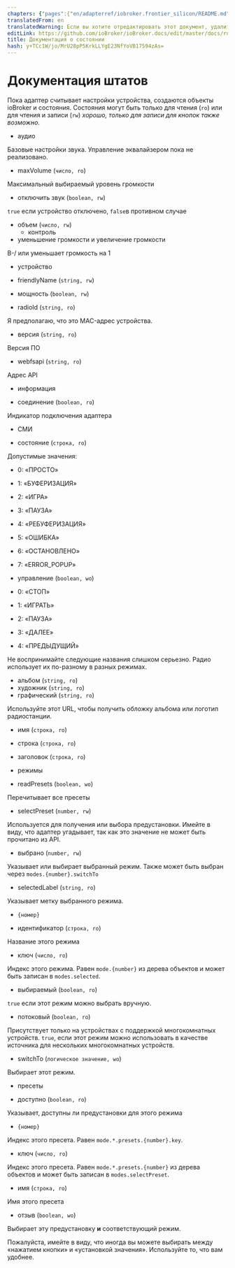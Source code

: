```yaml
---
chapters: {"pages":{"en/adapterref/iobroker.frontier_silicon/README.md":{"title":{"en":"FSAPI Examples"},"content":"en/adapterref/iobroker.frontier_silicon/README.md"},"en/adapterref/iobroker.frontier_silicon/states.md":{"title":{"en":"States documentation"},"content":"en/adapterref/iobroker.frontier_silicon/states.md"}}}
translatedFrom: en
translatedWarning: Если вы хотите отредактировать этот документ, удалите поле «translationFrom», в противном случае этот документ будет снова автоматически переведен
editLink: https://github.com/ioBroker/ioBroker.docs/edit/master/docs/ru/adapterref/iobroker.frontier_silicon/states.md
title: Документация о состоянии
hash: y+TCc1W/jo/MrU28pP5KrkLLYgE23NfYoVB17594zAs=
---
```

# Документация штатов
Пока адаптер считывает настройки устройства, создаются объекты ioBroker и состояния.
Состояния могут быть только для чтения (`ro`) или для чтения и записи (`rw`) *хорошо, только для записи для кнопок также возможно*.

- аудио

Базовые настройки звука. Управление эквалайзером пока не реализовано.

- maxVolume (`число, ro`)

Максимальный выбираемый уровень громкости

- отключить звук (`boolean, rw`)

`true` если устройство отключено, `false`в противном случае

- объем (`число, rw`)
  - контроль
- уменьшение громкости и увеличение громкости

В-/ или уменьшает громкость на 1

- устройство

- friendlyName (`string, rw`)
- мощность (`boolean, rw`)
- radioId (`string, ro`)

Я предполагаю, что это MAC-адрес устройства.

- версия (`string, ro`)

Версия ПО

- webfsapi (`string, ro`)

Адрес API

- информация

- соединение (`boolean, ro`)

Индикатор подключения адаптера

- СМИ

- состояние (`строка, ro`)

Допустимые значения:

- 0: «ПРОСТО»
- 1: «БУФЕРИЗАЦИЯ»
- 2: «ИГРА»
- 3: «ПАУЗА»
- 4: «РЕБУФЕРИЗАЦИЯ»
- 5: «ОШИБКА»
- 6: «ОСТАНОВЛЕНО»
- 7: «ERROR_POPUP»

- управление (`boolean, wo`)

- 0: «СТОП»
- 1: «ИГРАТЬ»
- 2: «ПАУЗА»
- 3: «ДАЛЕЕ»
- 4: «ПРЕДЫДУЩИЙ»

Не воспринимайте следующие названия слишком серьезно. Радио использует их по-разному в разных режимах.

- альбом (`string, ro`)
- художник (`string, ro`)
- графический (`string, ro`)

Используйте этот URL, чтобы получить обложку альбома или логотип радиостанции.

- имя (`строка, ro`)
- строка (`строка, ro`)
- заголовок (`строка, ro`)

- режимы

- readPresets (`boolean, wo`)

Перечитывает все пресеты

- selectPreset (`number, rw`)

Используется для получения или выбора предустановки.
Имейте в виду, что адаптер угадывает, так как это значение не может быть прочитано из API.

- выбрано (`number, rw`)

Указывает или выбирает выбранный режим. Также может быть выбран через `modes.{number}.switchTo`

- selectedLabel (`string, ro`)

Указывает метку выбранного режима.

- `{номер}`

- идентификатор (`строка, ro`)

Название этого режима

- ключ (`число, ro`)

Индекс этого режима. Равен `mode.{number}` из дерева объектов и может быть записан в `modes.selected`.

- выбираемый (`boolean, ro`)

`true` если этот режим можно выбрать вручную.

- потоковый (`boolean, ro`)

Присутствует только на устройствах с поддержкой многокомнатных устройств. `true`, если этот режим можно использовать в качестве источника для нескольких многокомнатных устройств.

- switchTo (`логическое значение, wo`)

Выбирает этот режим.

- пресеты

- доступно (`boolean, ro`)

Указывает, доступны ли предустановки для этого режима

- `{номер}`

Индекс этого пресета. Равен `mode.*.presets.{number}.key`.

- ключ (`число, ro`)

Индекс этого пресета. Равен `mode.*.presets.{number}` из дерева объектов и может быть записан в `modes.selectPreset`.

- имя (`строка, ro`)

Имя этого пресета

- отзыв (`boolean, wo`)

Выбирает эту предустановку **и** соответствующий режим.

Пожалуйста, имейте в виду, что иногда вы можете выбирать между «нажатием кнопки» и «установкой значения». Используйте то, что вам удобнее.